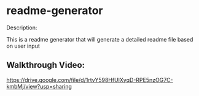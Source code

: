 # readme-generator

Description:

This is a readme generator that will generate a detailed readme file based on user input


## Walkthrough Video:
https://drive.google.com/file/d/1rtvY598HfUIXyqD-RPE5nzOG7C-kmbMj/view?usp=sharing
